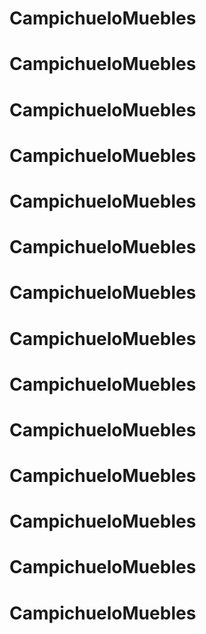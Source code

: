 # CampichueloMuebles
# CampichueloMuebles
# CampichueloMuebles
# CampichueloMuebles
# CampichueloMuebles
# CampichueloMuebles
# CampichueloMuebles
# CampichueloMuebles
# CampichueloMuebles
# CampichueloMuebles
# CampichueloMuebles
# CampichueloMuebles
# CampichueloMuebles
# CampichueloMuebles
